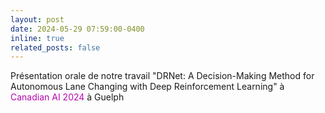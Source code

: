 ```yaml
---
layout: post
date: 2024-05-29 07:59:00-0400
inline: true
related_posts: false
---
```

Présentation orale de notre travail "DRNet: A Decision-Making Method for Autonomous Lane Changing with Deep Reinforcement Learning" à <span style="color:#b509ac">Canadian AI 2024</span> à Guelph